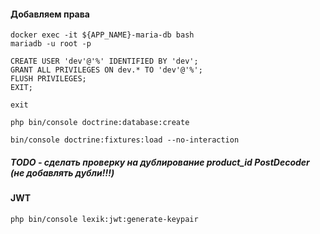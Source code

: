 #### Добавляем права
```dotenv
docker exec -it ${APP_NAME}-maria-db bash
mariadb -u root -p

CREATE USER 'dev'@'%' IDENTIFIED BY 'dev';
GRANT ALL PRIVILEGES ON dev.* TO 'dev'@'%';
FLUSH PRIVILEGES;
EXIT;

exit
```

```
php bin/console doctrine:database:create
```

```
bin/console doctrine:fixtures:load --no-interaction
```

##### TODO - сделать проверку на дублирование product_id PostDecoder (не добавлять дубли!!!)

#### JWT
```
php bin/console lexik:jwt:generate-keypair
```